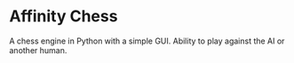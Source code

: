 # Affinity Chess
A chess engine in Python with a simple GUI. Ability to play against the AI or another human.
